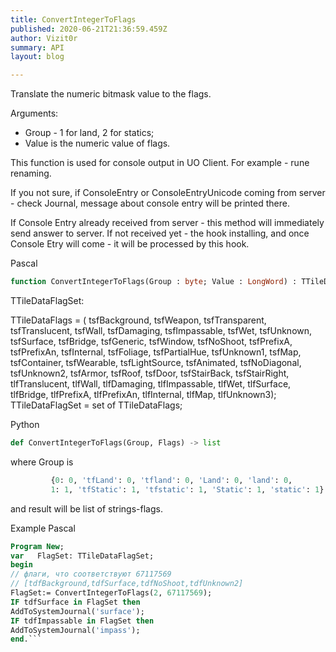 ```yaml
---
title: ConvertIntegerToFlags
published: 2020-06-21T21:36:59.459Z
author: Vizit0r
summary: API
layout: blog

---
```


 

Translate the numeric bitmask value to the flags. 

Arguments:
 - Group - 1 for land, 2 for statics;
 - Value is the numeric value of flags.

This function is used for console output in UO Client. For example - rune renaming.

If you not sure, if ConsoleEntry or ConsoleEntryUnicode coming from server - check Journal, message about console entry will be printed there.

If Console Entry already received from server - this method will immediately send answer to server. If not received yet - the hook installing, and once Console Etry will come - it will be processed by this hook.

Pascal

```pascal
function ConvertIntegerToFlags(Group : byte; Value : LongWord) : TTileDataFlagSet
```

TTileDataFlagSet:

TTileDataFlags = (
tsfBackground,
tsfWeapon,
tsfTransparent,
tsfTranslucent,
tsfWall,
tsfDamaging,
tsfImpassable,
tsfWet,
tsfUnknown,
tsfSurface,
tsfBridge,
tsfGeneric,
tsfWindow,
tsfNoShoot,
tsfPrefixA,
tsfPrefixAn,
tsfInternal,
tsfFoliage,
tsfPartialHue,
tsfUnknown1,
tsfMap,
tsfContainer,
tsfWearable,
tsfLightSource,
tsfAnimated,
tsfNoDiagonal,
tsfUnknown2,
tsfArmor,
tsfRoof,
tsfDoor,
tsfStairBack,
tsfStairRight,
tlfTranslucent,
tlfWall,
tlfDamaging,
tlfImpassable,
tlfWet,
tlfSurface,
tlfBridge,
tlfPrefixA,
tlfPrefixAn,
tlfInternal,
tlfMap,
tlfUnknown3);
TTileDataFlagSet = set of TTileDataFlags;



Python
```python
def ConvertIntegerToFlags(Group, Flags) -> list
```
where Group is
```python
         {0: 0, 'tfLand': 0, 'tfland': 0, 'Land': 0, 'land': 0,
         1: 1, 'tfStatic': 1, 'tfstatic': 1, 'Static': 1, 'static': 1}
```
and result will be list of strings-flags.






Example Pascal

```pascal
Program New;
var   FlagSet: TTileDataFlagSet;
begin
// флаги, что соответствуют 67117569
// [tdfBackground,tdfSurface,tdfNoShoot,tdfUnknown2]
FlagSet:= ConvertIntegerToFlags(2, 67117569);
IF tdfSurface in FlagSet then
AddToSystemJournal('surface'); 
IF tdfImpassable in FlagSet then
AddToSystemJournal('impass'); 
end.```


